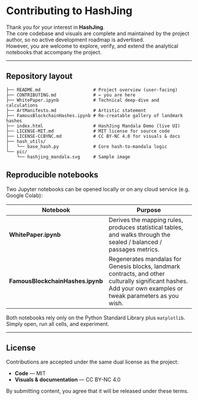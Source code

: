 # Contributing to HashJing

Thank you for your interest in **HashJing**.  
The core codebase and visuals are complete and maintained by the project author, so no active development roadmap is advertised.  
However, you are welcome to explore, verify, and extend the analytical notebooks that accompany the project.

---

## Repository layout

```text
├── README.md                    # Project overview (user-facing)
├── CONTRIBUTING.md              # ← you are here
├── WhitePaper.ipynb             # Technical deep-dive and calculations
├── ArtManifesto.md              # Artistic statement
├── FamousBlockchainHashes.ipynb # Re-creatable gallery of landmark hashes
├── index.html                   # HashJing Mandala Demo (live UI)
├── LICENSE-MIT.md               # MIT license for source code
├── LICENSE-CCBYNC.md            # CC BY-NC 4.0 for visuals & docs
├── hash_utils/
│   └── base_hash.py             # Core hash-to-mandala logic
└── pic/
    └── hashjing_mandala.svg     # Sample image
```

## Reproducible notebooks

Two Jupyter notebooks can be opened locally or on any cloud service (e.g. Google Colab):

| Notebook                         | Purpose                                                                                                                                                      |
| -------------------------------- | ------------------------------------------------------------------------------------------------------------------------------------------------------------ |
| **WhitePaper.ipynb**             | Derives the mapping rules, produces statistical tables, and walks through the sealed / balanced / passages metrics.                                          |
| **FamousBlockchainHashes.ipynb** | Regenerates mandalas for Genesis blocks, landmark contracts, and other culturally significant hashes. Add your own examples or tweak parameters as you wish. |

Both notebooks rely only on the Python Standard Library plus `matplotlib`.
Simply open, run all cells, and experiment.

---

## License

Contributions are accepted under the same dual license as the project:

* **Code** — MIT
* **Visuals & documentation** — CC BY-NC 4.0

By submitting content, you agree that it will be released under these terms.

